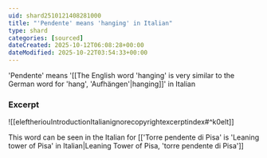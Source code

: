 ```yaml
---
uid: shard2510121408281000
title: "'Pendente' means 'hanging' in Italian"
type: shard
categories: [sourced]
dateCreated: 2025-10-12T06:08:28+00:00
dateModified: 2025-10-22T03:54:33+00:00
---
```

'Pendente' means '[[The English word 'hanging' is very similar to the German word for 'hang', 'Aufhängen'|hanging]]' in Italian
### Excerpt
![[eleftheriouIntroductionItalianignorecopyrightexcerptindex#^k0elt]]

This word can be seen in the Italian for [['Torre pendente di Pisa' is 'Leaning tower of Pisa' in Italian|Leaning Tower of Pisa, 'torre pendente di Pisa']]
